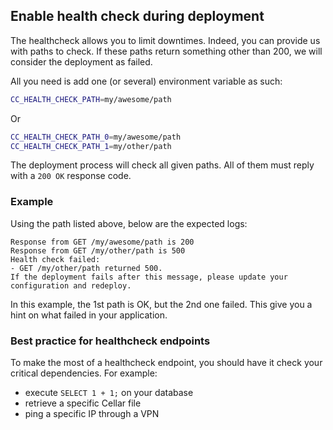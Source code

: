## Enable health check during deployment

The healthcheck allows you to limit downtimes. Indeed, you can provide us with paths to check. If these paths return something other than 200, we will consider the deployment as failed. 


All you need is add one (or several) environment variable as such:

```bash
CC_HEALTH_CHECK_PATH=my/awesome/path
```

Or

```bash
CC_HEALTH_CHECK_PATH_0=my/awesome/path
CC_HEALTH_CHECK_PATH_1=my/other/path
```

The deployment process will check all given paths. All of them must reply with a `200 OK` response code.

### Example

Using the path listed above, below are the expected logs:

```
Response from GET /my/awesome/path is 200
Response from GET /my/other/path is 500
Health check failed:
- GET /my/other/path returned 500.
If the deployment fails after this message, please update your configuration and redeploy.
```

In this example, the 1st path is OK, but the 2nd one failed. This give you a hint on what failed in your application.


### Best practice for healthcheck endpoints

To make the most of a healthcheck endpoint, you should have it check your critical dependencies. For example:
- execute `SELECT 1 + 1;` on your database
- retrieve a specific Cellar file
- ping a specific IP through a VPN
